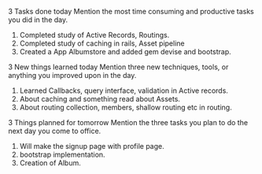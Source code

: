 3 Tasks done today
Mention the most time consuming and productive tasks you did in the day.
  1. Completed study of Active Records, Routings.
  2. Completed study of caching in rails, Asset pipeline
  3. Created a App Albumstore and added gem devise and bootstrap.

3 New things  learned today
Mention three new techniques, tools, or anything you improved upon in the day.
1. Learned Callbacks, query interface, validation in Active records.
2. About caching and something read about Assets.
3. About routing collection, members, shallow routing etc in routing.
 

3 Things planned for tomorrow
Mention the three tasks you plan to do the next day you come to office.
1. Will make the signup page with profile page.
2. bootstrap implementation.
3. Creation of Album.
